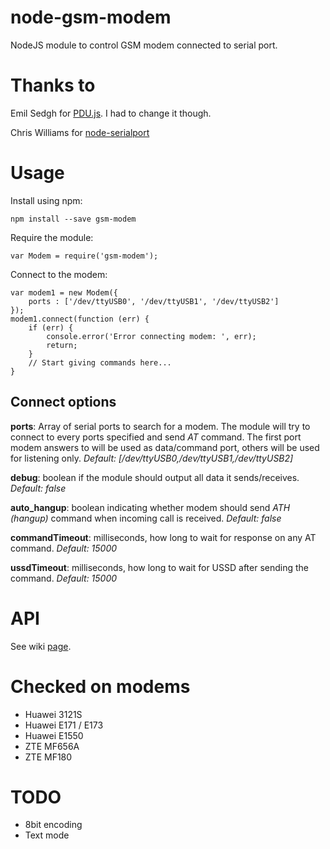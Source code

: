 node-gsm-modem
==============

NodeJS module to control GSM modem connected to serial port.

Thanks to
=========

Emil Sedgh for [PDU.js](https://github.com/emilsedgh/pdu). I had to change it though.

Chris Williams for [node-serialport](https://github.com/voodootikigod/node-serialport)

Usage
=====
Install using npm:

    npm install --save gsm-modem

Require the module:

    var Modem = require('gsm-modem');

Connect to the modem:

    var modem1 = new Modem({
        ports : ['/dev/ttyUSB0', '/dev/ttyUSB1', '/dev/ttyUSB2']
    });
    modem1.connect(function (err) {
        if (err) {
            console.error('Error connecting modem: ', err);
            return;
        }
        // Start giving commands here...
    }

Connect options
---------------
__ports__: Array of serial ports to search for a modem. The module will try to connect to every ports specified and send _AT_ command. The first port modem answers to will be used as data/command port, others will be used for listening only. _Default: [/dev/ttyUSB0,/dev/ttyUSB1,/dev/ttyUSB2]_

__debug__: boolean if the module should output all data it sends/receives. _Default: false_

__auto_hangup__: boolean indicating whether modem should send _ATH (hangup)_ command when incoming call is received. _Default: false_

__commandTimeout__: milliseconds, how long to wait for response on any AT command. _Default: 15000_

__ussdTimeout__: milliseconds, how long to wait for USSD after sending the command. _Default: 15000_

API
===
See wiki [page](https://github.com/paintenzero/node-gsm-modem/wiki/api).

Checked on modems
=================
* Huawei 3121S
* Huawei E171 / E173
* Huawei E1550
* ZTE MF656A
* ZTE MF180

TODO
====

* 8bit encoding
* Text mode